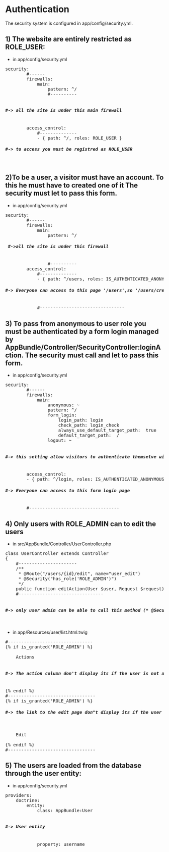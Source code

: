 <H1>Authentication</H1>

The security system is configured in app/config/security.yml.

<h2>1) The website are entirely restricted as ROLE_USER:</h2>

- in app/config/security.yml

<pre>
security:
        #------
        firewalls:
            main:
                pattern: ^/     
                #----------
        <h5>#-> all the site is under this main firewall</h5>
        access_control:
            #--------------
            - { path: ^/, roles: ROLE_USER }    <h5>#-> to access you must be registred as ROLE_USER</h5>
</pre>

<h2>2)To be a user, a visitor must have an account. To this he must have to created one of it
The security must let to pass this form.</h2>

- in app/config/security.yml

<pre>
security:
        #------
        firewalls:
            main:
                pattern: ^/      <h5> #->all the site is under this firewall</h5>
                #----------
        access_control:
            #--------------
            - { path: ^/users, roles: IS_AUTHENTICATED_ANONYMOUSLY } <h5>#-> Everyone can access to this page '/users',so '/users/create' works too and a visitor can create an account</h5>
            #--------------------------------
</pre>

<h2>3) To pass from anonymous to user role you must be authenticated by a form login managed by AppBundle/Controller/SecurityController:loginAction.
The security must call and let to pass this form.</h2>

- in app/config/security.yml

<pre>
security:
        #------
        firewalls:
            main:
                anonymous: ~
                pattern: ^/
                form_login:
                    login_path: login
                    check_path: login_check
                    always_use_default_target_path:  true
                    default_target_path:  /
                logout: ~
        <h5>#-> this setting allow visitors to authenticate themselve with a form when they arrive to the homepage</h5>
        access_control:
        - { path: ^/login, roles: IS_AUTHENTICATED_ANONYMOUSLY }  <h5>#-> Everyone can access to this form login page</h5>
        #----------------------------------
</pre>

<h2>4) Only users with ROLE_ADMIN can to edit the users</h2>

- in src/AppBundle/Controller/UserController.php

<pre>
class UserController extends Controller
{
    #----------------------
    /**
     * @Route("/users/{id}/edit", name="user_edit")
     * @Security("has_role('ROLE_ADMIN')")
     */
    public function editAction(User $user, Request $request)
    #--------------------------------
    <h5>#-> only user admin can be able to call this method (* @Security("has_role('ROLE_ADMIN')"))</h5>
</pre>

- in app/Resources/user/list.html.twig

<pre>
#--------------------------------
{% if is_granted('ROLE_ADMIN') %}

    Actions
    <h5>#-> The action column don't display its if the user is not an admin</h5>
{% endif %}
#---------------------------------
{% if is_granted('ROLE_ADMIN') %}
<h5>#-> the link to the edit page don"t display its if the user is not an admin</h5>

    Edit
    
{% endif %}
#---------------------------------
</pre>

<h2>5) The users are loaded from the database through the user entity:</h2>

- in app/config/security.yml

<pre>
providers:
    doctrine:
        entity:
            class: AppBundle:User
            <h5>#-> User entity </h5>
            property: username 
</pre>
